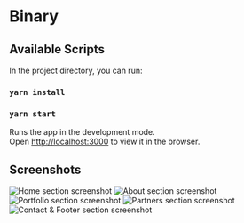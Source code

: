 # Binary

## Available Scripts

In the project directory, you can run:

### `yarn install`
### `yarn start`

Runs the app in the development mode.\
Open [http://localhost:3000](http://localhost:3000) to view it in the browser.

## Screenshots

![Home section screenshot](https://user-images.githubusercontent.com/91267121/138549106-12a67c22-2b37-40c2-948c-dad7b86a0cc3.png)
![About section screenshot](https://user-images.githubusercontent.com/91267121/138548856-44b25981-61f8-4836-a82f-48e63bbd54b0.png)
![Portfolio section screenshot](https://user-images.githubusercontent.com/91267121/138548871-231b1a4c-27ed-4c30-9726-27b8fef9bf23.png)
![Partners section screenshot](https://user-images.githubusercontent.com/91267121/138548890-106a74b6-82b7-428d-aadd-6208f1d0362b.png)
![Contact & Footer section screenshot](https://user-images.githubusercontent.com/91267121/138548895-4586c112-39fb-4890-8d4f-27d555ecb846.png)